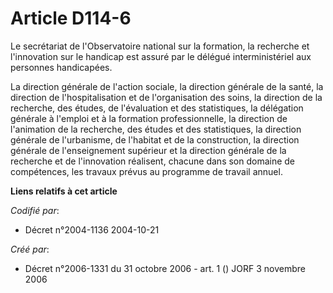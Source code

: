 # Article D114-6

Le secrétariat de l'Observatoire national sur la formation, la recherche et l'innovation sur le handicap est assuré par le
délégué interministériel aux personnes handicapées.

La direction générale de l'action sociale, la direction générale de la santé, la direction de l'hospitalisation et de
l'organisation des soins, la direction de la recherche, des études, de l'évaluation et des statistiques, la délégation
générale à l'emploi et à la formation professionnelle, la direction de l'animation de la recherche, des études et des
statistiques, la direction générale de l'urbanisme, de l'habitat et de la construction, la direction générale de
l'enseignement supérieur et la direction générale de la recherche et de l'innovation réalisent, chacune dans son domaine de
compétences, les travaux prévus au programme de travail annuel.

**Liens relatifs à cet article**

_Codifié par_:

  - Décret n°2004-1136 2004-10-21

_Créé par_:

  - Décret n°2006-1331 du 31 octobre 2006 - art. 1 () JORF 3 novembre 2006

